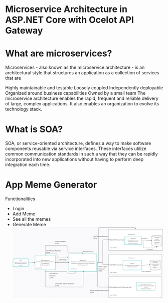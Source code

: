 # Microservice Architecture in ASP.NET Core with Ocelot API Gateway

# What are microservices?
Microservices - also known as the microservice architecture - is an architectural style that structures an application as a collection of services that are

Highly maintainable and testable
Loosely coupled
Independently deployable
Organized around business capabilities
Owned by a small team
The microservice architecture enables the rapid, frequent and reliable delivery of large, complex applications. It also enables an organization to evolve its technology stack.

# What is SOA?
SOA, or service-oriented architecture, defines a way to make software components reusable via service interfaces. These interfaces utilize common communication standards in such a way that they can be rapidly incorporated into new applications without having to perform deep integration each time.


# App Meme Generator
Functionalities
* Login
* Add Meme
* See all the memes
* Generate Meme
![Screenshot](Diagram.png)

